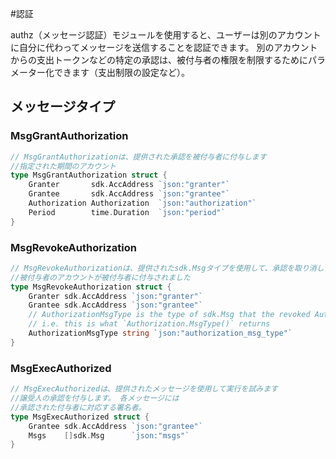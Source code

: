 #認証

authz（メッセージ認証）モジュールを使用すると、ユーザーは別のアカウントに自分に代わってメッセージを送信することを認証できます。 別のアカウントからの支出トークンなどの特定の承認は、被付与者の権限を制限するためにパラメーター化できます（支出制限の設定など）。

## メッセージタイプ 

### MsgGrantAuthorization

```go
// MsgGrantAuthorizationは、提供された承認を被付与者に付与します
//指定された期間のアカウント 
type MsgGrantAuthorization struct {
	Granter       sdk.AccAddress `json:"granter"`
	Grantee       sdk.AccAddress `json:"grantee"`
	Authorization Authorization  `json:"authorization"`
	Period        time.Duration  `json:"period"`
}
```

### MsgRevokeAuthorization

```go
// MsgRevokeAuthorizationは、提供されたsdk.Msgタイプを使用して、承認を取り消します
//被付与者のアカウントが被付与者に付与されました 
type MsgRevokeAuthorization struct {
	Granter sdk.AccAddress `json:"granter"`
	Grantee sdk.AccAddress `json:"grantee"`
	// AuthorizationMsgType is the type of sdk.Msg that the revoked Authorization refers to.
	// i.e. this is what `Authorization.MsgType()` returns
	AuthorizationMsgType string `json:"authorization_msg_type"`
}
```

### MsgExecAuthorized

```go
// MsgExecAuthorizedは、提供されたメッセージを使用して実行を試みます
//譲受人の承認を付与します。 各メッセージには
//承認された付与者に対応する署名者。 
type MsgExecAuthorized struct {
	Grantee sdk.AccAddress `json:"grantee"`
	Msgs    []sdk.Msg      `json:"msgs"`
}
```
